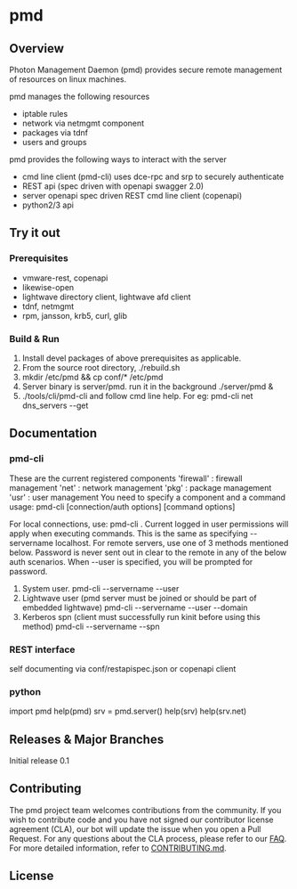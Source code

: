 

# pmd

## Overview
Photon Management Daemon (pmd) provides secure remote management of
resources on linux machines.

pmd manages the following resources
* iptable rules
* network via netmgmt component
* packages via tdnf
* users and groups

pmd provides the following ways to interact with the server
* cmd line client (pmd-cli) uses dce-rpc and srp to securely authenticate
* REST api (spec driven with openapi swagger 2.0)
* server openapi spec driven REST cmd line client (copenapi)
* python2/3 api


## Try it out

### Prerequisites

* vmware-rest, copenapi
* likewise-open
* lightwave directory client, lightwave afd client
* tdnf, netmgmt
* rpm, jansson, krb5, curl, glib

### Build & Run

1. Install devel packages of above prerequisites as applicable.
2. From the source root directory, ./rebuild.sh
3. mkdir /etc/pmd && cp conf/* /etc/pmd
4. Server binary is server/pmd. run it in the background ./server/pmd &
5. ./tools/cli/pmd-cli and follow cmd line help. For eg: pmd-cli net dns_servers --get

## Documentation
### pmd-cli
These are the current registered components
 'firewall' : firewall management
 'net' : network management
 'pkg' : package management
 'usr' : user management
You need to specify a component and a command
usage: pmd-cli [connection/auth options] <component> <command> [command options]

For local connections, use: pmd-cli <component> <cmd> <options>.
Current logged in user permissions will apply when executing commands.
This is the same as specifying --servername localhost.
For remote servers, use one of 3 methods mentioned below.
Password is never sent out in clear to the remote in any of the below auth scenarios.
When --user is specified, you will be prompted for password.
1. System user.
   pmd-cli --servername <server> --user <user>
2. Lightwave user (pmd server must be joined or should be part of embedded lightwave)
   pmd-cli --servername <server> --user <user> --domain <lightwave domain>
3. Kerberos spn (client must successfully run kinit before using this method)
   pmd-cli --servername <server> --spn <service principal name>

### REST interface
self documenting via conf/restapispec.json or copenapi client

### python
import pmd
help(pmd)
srv = pmd.server()
help(srv)
help(srv.net)

## Releases & Major Branches
Initial release 0.1

## Contributing

The pmd project team welcomes contributions from the community. If you wish to contribute code and you have not
signed our contributor license agreement (CLA), our bot will update the issue when you open a Pull Request. For any
questions about the CLA process, please refer to our [FAQ](https://cla.vmware.com/faq). For more detailed information,
refer to [CONTRIBUTING.md](CONTRIBUTING.md).

## License
